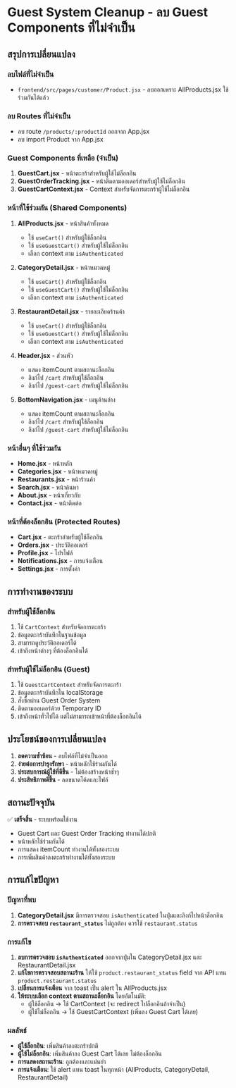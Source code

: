 # Guest System Cleanup - ลบ Guest Components ที่ไม่จำเป็น

## สรุปการเปลี่ยนแปลง

### ลบไฟล์ที่ไม่จำเป็น
- `frontend/src/pages/customer/Product.jsx` - ลบออกเพราะ AllProducts.jsx ใช้ร่วมกันได้แล้ว

### ลบ Routes ที่ไม่จำเป็น
- ลบ route `/products/:productId` ออกจาก App.jsx
- ลบ import Product จาก App.jsx

### Guest Components ที่เหลือ (จำเป็น)
1. **GuestCart.jsx** - หน้าตะกร้าสำหรับผู้ใช้ไม่ล็อกอิน
2. **GuestOrderTracking.jsx** - หน้าติดตามออเดอร์สำหรับผู้ใช้ไม่ล็อกอิน
3. **GuestCartContext.jsx** - Context สำหรับจัดการตะกร้าผู้ใช้ไม่ล็อกอิน

### หน้าที่ใช้ร่วมกัน (Shared Components)
1. **AllProducts.jsx** - หน้าสินค้าทั้งหมด
   - ใช้ `useCart()` สำหรับผู้ใช้ล็อกอิน
   - ใช้ `useGuestCart()` สำหรับผู้ใช้ไม่ล็อกอิน
   - เลือก context ตาม `isAuthenticated`

2. **CategoryDetail.jsx** - หน้าหมวดหมู่
   - ใช้ `useCart()` สำหรับผู้ใช้ล็อกอิน
   - ใช้ `useGuestCart()` สำหรับผู้ใช้ไม่ล็อกอิน
   - เลือก context ตาม `isAuthenticated`

3. **RestaurantDetail.jsx** - รายละเอียดร้านค้า
   - ใช้ `useCart()` สำหรับผู้ใช้ล็อกอิน
   - ใช้ `useGuestCart()` สำหรับผู้ใช้ไม่ล็อกอิน
   - เลือก context ตาม `isAuthenticated`

3. **Header.jsx** - ส่วนหัว
   - แสดง itemCount ตามสถานะล็อกอิน
   - ลิงก์ไป `/cart` สำหรับผู้ใช้ล็อกอิน
   - ลิงก์ไป `/guest-cart` สำหรับผู้ใช้ไม่ล็อกอิน

4. **BottomNavigation.jsx** - เมนูด้านล่าง
   - แสดง itemCount ตามสถานะล็อกอิน
   - ลิงก์ไป `/cart` สำหรับผู้ใช้ล็อกอิน
   - ลิงก์ไป `/guest-cart` สำหรับผู้ใช้ไม่ล็อกอิน

### หน้าอื่นๆ ที่ใช้ร่วมกัน
- **Home.jsx** - หน้าหลัก
- **Categories.jsx** - หน้าหมวดหมู่
- **Restaurants.jsx** - หน้าร้านค้า
- **Search.jsx** - หน้าค้นหา
- **About.jsx** - หน้าเกี่ยวกับ
- **Contact.jsx** - หน้าติดต่อ

### หน้าที่ต้องล็อกอิน (Protected Routes)
- **Cart.jsx** - ตะกร้าสำหรับผู้ใช้ล็อกอิน
- **Orders.jsx** - ประวัติออเดอร์
- **Profile.jsx** - โปรไฟล์
- **Notifications.jsx** - การแจ้งเตือน
- **Settings.jsx** - การตั้งค่า

## การทำงานของระบบ

### สำหรับผู้ใช้ล็อกอิน
1. ใช้ `CartContext` สำหรับจัดการตะกร้า
2. ข้อมูลตะกร้าบันทึกในฐานข้อมูล
3. สามารถดูประวัติออเดอร์ได้
4. เข้าถึงหน้าต่างๆ ที่ต้องล็อกอินได้

### สำหรับผู้ใช้ไม่ล็อกอิน (Guest)
1. ใช้ `GuestCartContext` สำหรับจัดการตะกร้า
2. ข้อมูลตะกร้าบันทึกใน localStorage
3. สั่งซื้อผ่าน Guest Order System
4. ติดตามออเดอร์ด้วย Temporary ID
5. เข้าถึงหน้าทั่วไปได้ แต่ไม่สามารถเข้าหน้าที่ต้องล็อกอินได้

## ประโยชน์ของการเปลี่ยนแปลง

1. **ลดความซ้ำซ้อน** - ลบไฟล์ที่ไม่จำเป็นออก
2. **ง่ายต่อการบำรุงรักษา** - หน้าหลักใช้ร่วมกันได้
3. **ประสบการณ์ผู้ใช้ที่ดีขึ้น** - ไม่ต้องสร้างหน้าซ้ำๆ
4. **ประสิทธิภาพดีขึ้น** - ลดขนาดโค้ดและไฟล์

## สถานะปัจจุบัน

✅ **เสร็จสิ้น** - ระบบพร้อมใช้งาน
- Guest Cart และ Guest Order Tracking ทำงานได้ปกติ
- หน้าหลักใช้ร่วมกันได้
- การแสดง itemCount ทำงานได้ทั้งสองระบบ
- การเพิ่มสินค้าลงตะกร้าทำงานได้ทั้งสองระบบ

## การแก้ไขปัญหา

### ปัญหาที่พบ
1. **CategoryDetail.jsx** มีการตรวจสอบ `isAuthenticated` ในปุ่มและลิงก์ไปหน้าล็อกอิน
2. **การตรวจสอบ `restaurant_status`** ไม่ถูกต้อง ควรใช้ `restaurant.status`

### การแก้ไข
1. **ลบการตรวจสอบ `isAuthenticated`** ออกจากปุ่มใน CategoryDetail.jsx และ RestaurantDetail.jsx
2. **แก้ไขการตรวจสอบสถานะร้าน** ให้ใช้ `product.restaurant_status` field จาก API แทน `product.restaurant.status`
3. **เปลี่ยนการแจ้งเตือน** จาก toast เป็น alert ใน AllProducts.jsx
4. **ให้ระบบเลือก context ตามสถานะล็อกอิน** โดยอัตโนมัติ:
   - ผู้ใช้ล็อกอิน → ใช้ CartContext (จะ redirect ไปล็อกอินถ้าจำเป็น)
   - ผู้ใช้ไม่ล็อกอิน → ใช้ GuestCartContext (เพิ่มลง Guest Cart ได้เลย)

### ผลลัพธ์
- **ผู้ใช้ล็อกอิน**: เพิ่มสินค้าลงตะกร้าปกติ
- **ผู้ใช้ไม่ล็อกอิน**: เพิ่มสินค้าลง Guest Cart ได้เลย ไม่ต้องล็อกอิน
- **การแสดงสถานะร้าน**: ถูกต้องและแม่นยำ
- **การแจ้งเตือน**: ใช้ alert แทน toast ในทุกหน้า (AllProducts, CategoryDetail, RestaurantDetail) 